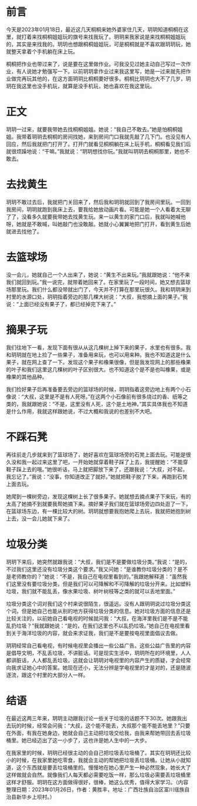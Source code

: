 # 前言

今天是2023年01月18日，最近这几天桐桐来她外婆家住几天，玥玥知道桐桐在这里，就打着来找桐桐姐姐玩的旗号来找我玩了。玥玥来我家说是来找桐桐姐姐玩的，其实是来找我的。玥玥也想跟桐桐姐姐玩，可是桐桐就是不喜欢跟玥玥玩，她就整天拿着个手机躺在床上玩。

桐桐把作业也带过来了，说是要在这里做作业。可我没见过她主动自己写过一次作业，有人说她才勉强写一下。以前玥玥拿作业过来我这里写，她是一过来就先把作业做完再玩其他的，在这方面玥玥比桐桐要好很多。桐桐比玥玥也大不了几岁，玥玥在我这里也没手机玩，就算是没手机玩，她也喜欢在我这里玩。

# 正文

玥玥一过来，就要我带她去找桐桐姐姐。她说：“我自己不敢去。”她是怕桐桐姐姐。我带着玥玥去桐桐的房间找她，来到房间门口我就先敲了几下门。也没见有人回应，然后我就把门打开了。打开门就看见桐桐躺在床上玩手机，桐桐看见我们后就很烦躁地说：“干嘛。”我就说：“玥玥想找你玩。”我就叫玥玥去桐桐那里，她也不敢去。

# 去找黄生

玥玥不敢过去后，我就把门关回来了，然后我和玥玥就回到了我房间里玩。一回到我房间，玥玥就跑到我床上去，要我给她放动画片看。可能是她一个人看着太无聊了了，没看多久就要我带她去找黄生玩。来一以黄生的家门口后，我就叫她喊他呀，她就是不敢喊，叫她敲门也没敢敲。她就小心翼翼地把门打开，看到黄生后她就进去找他了。

# 去篮球场

没一会儿，她就自己一个人出来了，她说：“黄生不出来玩。”我就跟她说：“他不来我们就回到玩。”我一说完，就带着她回来了。在家里玩了一段时间，她又想去篮球场那里玩。我们什么都没带就出门了，今天并不打算在那里玩很久。我和玥玥来到村里的水源口处，玥玥指着旁边的那几棵大树说：“大叔，我想摘上面的果子。”我说：“上面已经没有果子了，都已经掉完下来了。”

# 摘果子玩

我们往地下一看，发现下面有很从从这几棵树上掉下来的果子，水里也有很多。我和玥玥就在地上捡了一些果子，准备用来玩，也可以用来种。我也不知道这是什么果子，就在网上查了一下。发现这个果子和橡果很像，但是我发现网上的那些橡果的叶子和我们这里这几棵树的叶子区别很大。也不知道这个是不是也叫橡果，或是橡果的其他品种。

我们捡好果子后再准备要去旁边的篮球场的时候，玥玥指着这旁边地上有两个小石像说：“大叔，这里是不是有人死呀。”在这两个小石像前有很多烧过的香、纸等之类的，我就跟她说：“不是，这里没有人死，这个是土地神。”其实具体我也不知道是什么作用，我就这样跟她说，不过大概和我说的也差别不大吧。

# 不踩石凳

再往前走几步就来到了篮球场了，她好喜欢在篮球场旁的石凳上面去玩。可能是很久没和我一起过来这里了吧，一开始她就穿着鞋子踩了上去，我提醒她：“不能穿鞋子踩上去的哦。”她很听话，马上就把脚放下来了，还跟我说：“大叔，对不起，我忘记了。”我说：“没事，你知道改正了就好。”她就把鞋子脱了下来，再跑到石凳上面去玩。

她爬到一棵树旁边，发现这棵树上长了很多果子。她就想去摘点果子下来玩，有的太高了她摘不到就要我帮她摘下来。摘好果子我们就在篮球场旁边四处逛了一下，在篮球场东边，有一棵比较大的树。玥玥就想要我抱她爬上去玩，我就把她抱到树上去，没一会儿她就下来了。

# 垃圾分类

玥玥下来后，她突然就跟我说：“大叔，我们是不是要做垃圾分类。”我说：“是的，不过我们这里还没有垃圾分类这个要求。”我又问她：“是谁教你垃圾分类的？是不是老师教你的？”她说：“不是，我自己在电视里看到的。”我跟她解释道：“虽然我们这里没有要垃圾分类，但是我们可以可降解和不可降解的垃圾分开来。比如塑料垃圾，我们就不能乱丢，像水果垃圾、树叶树枝等之类的就可以丢地里面。”

垃圾分类这个词对我们这个村来说很陌生，很遥远。没有人跟玥玥说过垃圾分类这个词，但是她自己也能从别的地方获得垃圾分类的信息。她对垃圾方面的信息还是比较关注的，以前她自己看电视的时候就问我：“大叔，在海洋里我们是不是不能乱扔垃圾？”我就跟她说：“是的，在我们这里也不以乱扔垃圾。”她自己在电视里看到关于海洋垃圾的内容，就会来求证我，我们是不是要按电视里面倡议去做。

玥玥经常自己看电视，有时候电视里会播出一些公益广告。这些公益广告里的内容是倡导文明，不乱丢垃圾，不讲脏话。可是现实生活中，玥玥所在的环境里，人人都讲脏话，人人都乱丢垃圾。这就会让玥玥对电视里的内容产生的质疑，才会经常向我求证她心中的答案。她现在还小，无法分辨是学电视里的才是对的，还是随波逐流，跟这个村里的大部分人一样。

# 结语

在最近这两三年来，玥玥主动跟我讨论一些关于垃圾的话题不下30次。她跟我出去玩的时候，经常会问我：“大叔，这个能不能丢，大叔那个能不能丢地里？”只要在外面，有我在她身边，她就会自己主动把垃圾交给我，由我来帮她带回去丢垃圾桶里。她已经迈出了这一小步了，这也许是她人生中的一大步。

在我家里的时候，玥玥已经很主动的会自己把垃圾丢垃圾桶了。其实在玥玥还比较小的时候，在我家里她吃零食，我就会主动的帮她把垃圾丢垃圾桶。让她从小就知道，这个东西就是要丢垃圾桶里的。慢慢地在她心里产生一种必然现象，她长大了这样做就会自然。就像我们人每天都必需要吃饭一样，那么垃圾必需要丢垃圾桶里这样才舒服。玥玥在这方面做得很好，很棒，她这么优秀，值得大家学习。（内容整理日期：2023年01月26日，作者：黄胜丰，地址：广西壮族自治区富川瑶族自治县新华乡上坝村。）